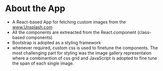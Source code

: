 # About the App
 * A React-based App for fetching custom images from the www.Unsplash.com
 * All the components are extreacted from the React.component (class-based components)
 * Bootstrap is adopted as a styling framework
 * whenever required, custom css is used to finetune the components. The most challenging part for styling was the image gallery representaion where a combinantion of css grid and JavaScript is adopted to fine tune the span of each single image.  

